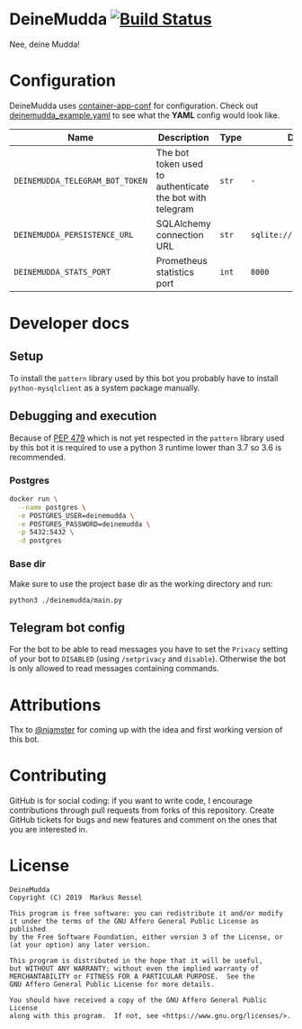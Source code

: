 # DeineMudda [![Build Status](https://travis-ci.org/markusressel/DeineMudda.svg?branch=master)](https://travis-ci.org/markusressel/DeineMudda)

Nee, deine Mudda!

# Configuration

DeineMudda uses [container-app-conf](https://github.com/markusressel/container-app-conf)
for configuration. Check out [deinemudda_example.yaml](https://github.com/markusressel/DeineMudda/blob/master/deinemudda_example.yaml)
to see what the **YAML** config would look like.

| Name                               | Description                              | Type     | Default                                |
|------------------------------------|------------------------------------------|----------|----------------------------------------|
| `DEINEMUDDA_TELEGRAM_BOT_TOKEN`    | The bot token used to authenticate the bot with telegram | `str` | `-` |
| `DEINEMUDDA_PERSISTENCE_URL`       | SQLAlchemy connection URL | `str` | `sqlite:///deinemudda.db` |
| `DEINEMUDDA_STATS_PORT`            | Prometheus statistics port | `int` | `8000` |


# Developer docs

## Setup

To install the `pattern` library used by this bot you probably have to install `python-mysqlclient` as a system package
manually.

## Debugging and execution

Because of [PEP 479](https://www.python.org/dev/peps/pep-0479/) which is not yet respected in the `pattern` library used
by this bot it is required to use a python 3 runtime lower than 3.7 so 3.6 is recommended.

### Postgres

```bash
docker run \
  --name postgres \
  -e POSTGRES_USER=deinemudda \
  -e POSTGRES_PASSWORD=deinemudda \
  -p 5432:5432 \
  -d postgres
```

### Base dir

Make sure to use the project base dir as the working directory and run:

```
python3 ./deinemudda/main.py
```

## Telegram bot config

For the bot to be able to read messages you have to set the `Privacy`
setting of your bot to `DISABLED` (using `/setprivacy` and `disable`).
Otherwise the bot is only allowed to read messages containing commands.

# Attributions

Thx to [@njamster](https://github.com/njamster) for coming up with the idea and first working version
of this bot.

# Contributing

GitHub is for social coding: if you want to write code, I encourage contributions through pull requests from forks
of this repository. Create GitHub tickets for bugs and new features and comment on the ones that you are interested in.

# License
```text
DeineMudda
Copyright (C) 2019  Markus Ressel

This program is free software: you can redistribute it and/or modify
it under the terms of the GNU Affero General Public License as published
by the Free Software Foundation, either version 3 of the License, or
(at your option) any later version.

This program is distributed in the hope that it will be useful,
but WITHOUT ANY WARRANTY; without even the implied warranty of
MERCHANTABILITY or FITNESS FOR A PARTICULAR PURPOSE.  See the
GNU Affero General Public License for more details.

You should have received a copy of the GNU Affero General Public License
along with this program.  If not, see <https://www.gnu.org/licenses/>.
```